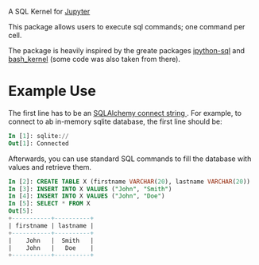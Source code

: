 A SQL Kernel for [Jupyter](http://jupyter.org/)

This package allows users to execute sql commands; one command per cell. 

The package is heavily inspired by the greate packages [ipython-sql](https://github.com/catherinedevlin/ipython-sql) and [bash_kernel](https://github.com/takluyver/bash_kernel) (some code was also taken from there).

# Example Use

The first line has to be an [SQLAlchemy connect string ](http://docs.sqlalchemy.org/en/rel_1_0/core/engines.html#database-urls). For example, to connect to ab in-memory sqlite database, the first line should be:

```sql
In [1]: sqlite://
Out[1]: Connected
```

Afterwards, you can use standard SQL commands to fill the database with values and retrieve them.

```sql
In [2]: CREATE TABLE X (firstname VARCHAR(20), lastname VARCHAR(20))
In [3]: INSERT INTO X VALUES ("John", "Smith")
In [4]: INSERT INTO X VALUES ("John", "Doe")
In [5]: SELECT * FROM X
Out[5]: 
+-----------+----------+
| firstname | lastname |
+-----------+----------+
|    John   |  Smith   |
|    John   |   Doe    |
+-----------+----------+
```
